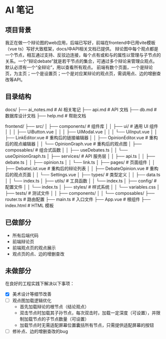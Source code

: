 # AI 笔记
## 项目背景
我正在做一个辩论图的web应用，后端已写好，前端在frontend中已用vite模板（vue ts）写好大致框架，docs/中API相关文档已提供。
辩论图中每个观点都是一个节点，相互通过支持、反驳边连接，每个点有或和与的属性以管理与子节点的关系。一个“辩论debate”就是若干节点的集合，可通过多个辩论来管理众观点。默认必须有一个“全辩论”，用以查看所有观点。
前端有数个页面，一个是辩论页，为主页；一个是设置页；一个是对应某辩论的观点页，需调用点、边的增删查改等API。

## 目录结构
docs/
├── ai_notes.md    # AI 相关笔记
├── api.md         # API 文档
├── db.md          # 数据库设计文档
├── help.md        # 帮助文档

frontend/
├── src/
│    ├── components/          # 组件库
│    │   ├── ui/             # 通用 UI 组件
│    │   │   ├── UiButton.vue
│    │   │   ├── UiModal.vue
│    │   │   └── UiInput.vue
│    │   ├── LinkEditor.vue   # 重构后的链接编辑器
│    │   ├── OpinionEditor.vue # 重构后的观点编辑器
│    │   └── OpinionGraph.vue  # 重构后的观点图
│    ├── composables/         # 组合式函数
│    │   ├── useDebates.ts
│    │   └── useOpinionGraph.ts
│    ├── services/            # API 服务层
│    │   ├── api.ts
│    │   ├── debate.ts
│    │   ├── opinion.ts
│    │   └── link.ts
│    ├── pages/               # 页面组件
│    │   ├── DebateList.vue   # 重构后的辩论列表
│    │   ├── DebateOpinion.vue # 重构后的观点页面
│    │   └── Settings.vue
│    ├── types/               # 类型定义
│    │   ├── data.ts
│    │   └── index.ts
│    ├── utils/               # 工具函数
│    │   └── index.ts
│    ├── config/              # 配置文件
│    │   └── index.ts
│    ├── styles/              # 样式系统
│    │   └── variables.css
│    ├── tests/               # 测试文件
│    │   ├── components/
│    │   └── composables/
├── router.ts        # 路由配置
├── main.ts          # 入口文件
├── App.vue          # 根组件
├── index.html       # HTML 模板

## 已做部分
- 所有后端代码
- 前端辩论页
- 前端观点页的观点展示
- 观点页的点、边的增删查改

## 未做部分

在良好的工程实践下解决以下事项：
- [x] 美术设计等细节改善
- [ ] 观点图加载逻辑优化
    - 首先加载辩论的根节点（结论观点）
    - 双击节点时加载其子孙节点，每次双击时，加载一定深度（可设置），并限制加载节点的子节点数量（可设置）
    - 加载节点时无需适配屏幕位置囊括所有节点，只需提供适配屏幕的按钮
- [ ] 修补点、边的增删查改的bug
